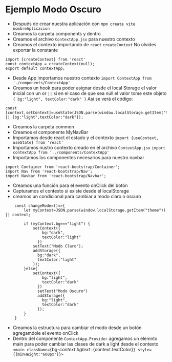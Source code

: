 # Ejemplo Modo Oscuro
- Después de crear nuestra aplicación con `mpm create vite nombreAplicacion`
- Creamos la carpeta components y dentro 
- Creamos el archivo `ContextApp.jsx` para nuestro contexto 
- Creamos el contexto importando de `react` `createContext` No olvides exportar la constante
```
import {createContext} from 'react'
const contextApp = createContext(null);
export default contextApp;
```
- Desde App importamos nuestro contexto `import ContextApp from './components/ContextApp'` 
- Creamos un hook para poder asignar desde el local Storage el valor inicial con un or `||` si en el caso de que sea null el valor tome este objeto `{
    bg:"light",
    textColor:"dark"
  }`
Así se verá el código:

``` 
const [context,setContext]=useState(JSON.parse(window.localStorage.getItem("theme")) || {bg:"light",textColor:"dark"});
```
- Creamos la carpeta common
- Creamos el componente MyNavBar
- Importamos desde react el estado y el contexto `import {useContext, useState} from 'react'`
- Importamos nustro contexto creado en el archivo `ContextApp.jsx` 
`import contextApp from '../components/ContextApp'`
- Importamos los componentes necesarios para nuestro navbar
```
import Container from 'react-bootstrap/Container';
import Nav from 'react-bootstrap/Nav';
import Navbar from 'react-bootstrap/Navbar';
```

- Creamos una función para el evento onClick del botón 
- Capturamos el contexto si existe desde el localStorage
- creamos un condicional para cambiar a modo claro o oscuro  
```
    const changeMode=()=>{
        let myContext=JSON.parse(window.localStorage.getItem("theme")) || context;
       
        if (myContext.bg==="light") {
            setContext({
                bg:"dark",
                textColor:"light"
              })
            setText("Modo Claro");
            addStorage({
              bg:"dark",
              textColor:"light"
            });
        }else{
            setContext({
                bg:"light",
                textColor:"dark"
              })
              setText("Modo Oscuro")
              addStorage({
                bg:"light",
                textColor:"dark"
              });
        }
    }
```

- Creamos la estructura para cambiar el modo desde un botón agregamdole el evento onClick
- Dentro del componente `ContextApp.Provider` agregamos un elemnto main para poder cambiar las clases de dark a light desde el contexto
` <main className={`bg-${context.bg} text-${context.textColor}`} style={{minHeight:"600px"}}>`


